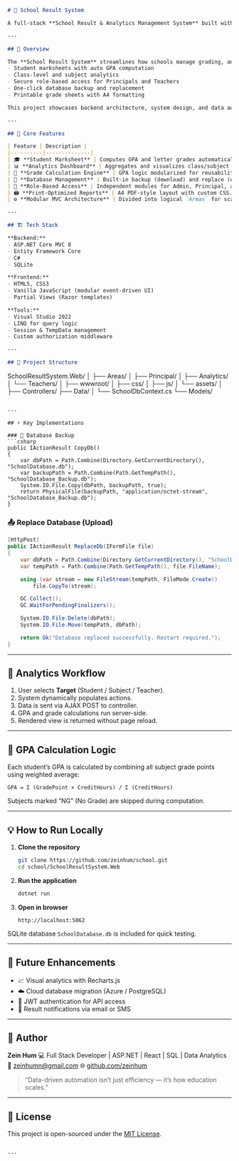 
```markdown
# 🏫 School Result System

A full-stack **School Result & Analytics Management System** built with **ASP.NET Core MVC**, **Entity Framework Core**, and **SQLite**, designed to automate student performance analysis and report generation with real-time data insights.

---

## 🚀 Overview

The **School Result System** streamlines how schools manage grading, analytics, and performance reports — featuring:
- Student marksheets with auto GPA computation  
- Class-level and subject analytics  
- Secure role-based access for Principals and Teachers  
- One-click database backup and replacement  
- Printable grade sheets with A4 formatting  

This project showcases backend architecture, system design, and data automation — crafted for clarity, performance, and scalability.

---

## 🧠 Core Features

| Feature | Description |
|----------|--------------|
| 🎓 **Student Marksheet** | Computes GPA and letter grades automatically. |
| 📊 **Analytics Dashboard** | Aggregates and visualizes class/subject trends. |
| 🧮 **Grade Calculation Engine** | GPA logic modularized for reusability. |
| 💾 **Database Management** | Built-in backup (download) and replace (upload) for `.db` files. |
| 🔐 **Role-Based Access** | Independent modules for Admin, Principal, and Teacher. |
| 🖨️ **Print-Optimized Reports** | A4 PDF-style layout with custom CSS. |
| ⚙️ **Modular MVC Architecture** | Divided into logical `Areas` for scalability. |

---

## 🏗️ Tech Stack

**Backend:**  
- ASP.NET Core MVC 8  
- Entity Framework Core  
- C#  
- SQLite  

**Frontend:**  
- HTML5, CSS3  
- Vanilla JavaScript (modular event-driven UI)  
- Partial Views (Razor templates)

**Tools:**  
- Visual Studio 2022  
- LINQ for query logic  
- Session & TempData management  
- Custom authorization middleware  

---

## 📂 Project Structure

```

SchoolResultSystem.Web/
│
├── Areas/
│   ├── Principal/
│   ├── Analytics/
│   └── Teachers/
│
├── wwwroot/
│   ├── css/
│   ├── js/
│   └── assets/
│
├── Controllers/
├── Data/
│   └── SchoolDbContext.cs
└── Models/

````

---

## ⚡ Key Implementations

### 💾 Database Backup
```csharp
public IActionResult CopyDb()
{
    var dbPath = Path.Combine(Directory.GetCurrentDirectory(), "SchoolDatabase.db");
    var backupPath = Path.Combine(Path.GetTempPath(), "SchoolDatabase_Backup.db");
    System.IO.File.Copy(dbPath, backupPath, true);
    return PhysicalFile(backupPath, "application/octet-stream", "SchoolDatabase_Backup.db");
}
````

### 📤 Replace Database (Upload)

```csharp
[HttpPost]
public IActionResult ReplaceDb(IFormFile file)
{
    var dbPath = Path.Combine(Directory.GetCurrentDirectory(), "SchoolDatabase.db");
    var tempPath = Path.Combine(Path.GetTempPath(), file.FileName);

    using (var stream = new FileStream(tempPath, FileMode.Create))
        file.CopyTo(stream);

    GC.Collect();
    GC.WaitForPendingFinalizers();

    System.IO.File.Delete(dbPath);
    System.IO.File.Move(tempPath, dbPath);

    return Ok("Database replaced successfully. Restart required.");
}
```

---

## 🧩 Analytics Workflow

1. User selects **Target** (Student / Subject / Teacher).
2. System dynamically populates actions.
3. Data is sent via AJAX POST to controller.
4. GPA and grade calculations run server-side.
5. Rendered view is returned without page reload.

---

## 🧮 GPA Calculation Logic

Each student’s GPA is calculated by combining all subject grade points using weighted average:

```
GPA = Σ (GradePoint × CreditHours) / Σ (CreditHours)
```

Subjects marked “NG” (No Grade) are skipped during computation.

---

## 💡 How to Run Locally

1. **Clone the repository**

   ```bash
   git clone https://github.com/zeinhum/school.git
   cd school/SchoolResultSystem.Web
   ```

2. **Run the application**

   ```bash
   dotnet run
   ```

3. **Open in browser**

   ```
   http://localhost:5062
   ```

SQLite database `SchoolDatabase.db` is included for quick testing.

---

## 🧩 Future Enhancements

* 📈 Visual analytics with Recharts.js
* ☁️ Cloud database migration (Azure / PostgreSQL)
* 🔐 JWT authentication for API access
* 📨 Result notifications via email or SMS

---

## 👤 Author

**Zein Hum**
💻 Full Stack Developer | ASP.NET | React | SQL | Data Analytics
📧 [zeinhumn@gmail.com](mailto:zeinhumn@gmail.com)
🌐 [github.com/zeinhum](https://github.com/zeinhum)

> “Data-driven automation isn’t just efficiency — it’s how education scales.”

---

## 🧾 License

This project is open-sourced under the [MIT License](LICENSE).

```

---
